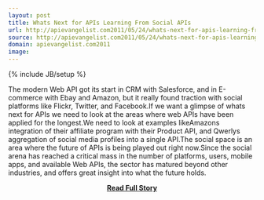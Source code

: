 ```yaml
---
layout: post
title: Whats Next for APIs Learning From Social APIs
url: http://apievangelist.com2011/05/24/whats-next-for-apis-learning-from-social-apis/
source: http://apievangelist.com2011/05/24/whats-next-for-apis-learning-from-social-apis/
domain: apievangelist.com2011
image: 
---
```

{% include JB/setup %}<p>The modern Web API got its start in CRM with Salesforce, and in E-commerce with Ebay and Amazon, but it really found traction with social platforms like Flickr, Twitter, and Facebook.If we want a glimpse of whats next for APIs we need to look at the areas where web APIs have been applied for the longest.We need to look at examples likeAmazons integration of their affiliate program with their Product API, and Qwerlys aggregation of social media profiles into a single API.The social space is an area where the future of APIs is being played out right now.Since the social arena has reached a critical mass in the number of platforms, users, mobile apps, and available Web APIs, the sector has matured beyond other industries, and offers great insight into what the future holds.</p>
<center><p><a href="http://apievangelist.com2011/05/24/whats-next-for-apis-learning-from-social-apis/" style='padding:25px; font-sze:18px; font-weight: bold;'>Read Full Story</a></p></center>
